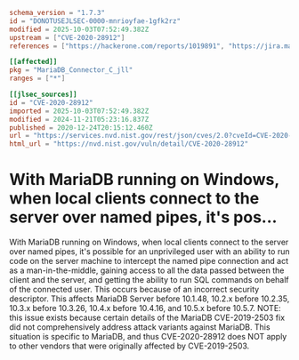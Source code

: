 ```toml
schema_version = "1.7.3"
id = "DONOTUSEJLSEC-0000-mnrioyfae-1gfk2rz"
modified = 2025-10-03T07:52:49.382Z
upstream = ["CVE-2020-28912"]
references = ["https://hackerone.com/reports/1019891", "https://jira.mariadb.org/browse/MDEV-24040", "https://hackerone.com/reports/1019891", "https://jira.mariadb.org/browse/MDEV-24040"]

[[affected]]
pkg = "MariaDB_Connector_C_jll"
ranges = ["*"]

[[jlsec_sources]]
id = "CVE-2020-28912"
imported = 2025-10-03T07:52:49.382Z
modified = 2024-11-21T05:23:16.837Z
published = 2020-12-24T20:15:12.460Z
url = "https://services.nvd.nist.gov/rest/json/cves/2.0?cveId=CVE-2020-28912"
html_url = "https://nvd.nist.gov/vuln/detail/CVE-2020-28912"
```

# With MariaDB running on Windows, when local clients connect to the server over named pipes, it's pos...

With MariaDB running on Windows, when local clients connect to the server over named pipes, it's possible for an unprivileged user with an ability to run code on the server machine to intercept the named pipe connection and act as a man-in-the-middle, gaining access to all the data passed between the client and the server, and getting the ability to run SQL commands on behalf of the connected user. This occurs because of an incorrect security descriptor. This affects MariaDB Server before 10.1.48, 10.2.x before 10.2.35, 10.3.x before 10.3.26, 10.4.x before 10.4.16, and 10.5.x before 10.5.7. NOTE: this issue exists because certain details of the MariaDB CVE-2019-2503 fix did not comprehensively address attack variants against MariaDB. This situation is specific to MariaDB, and thus CVE-2020-28912 does NOT apply to other vendors that were originally affected by CVE-2019-2503.

